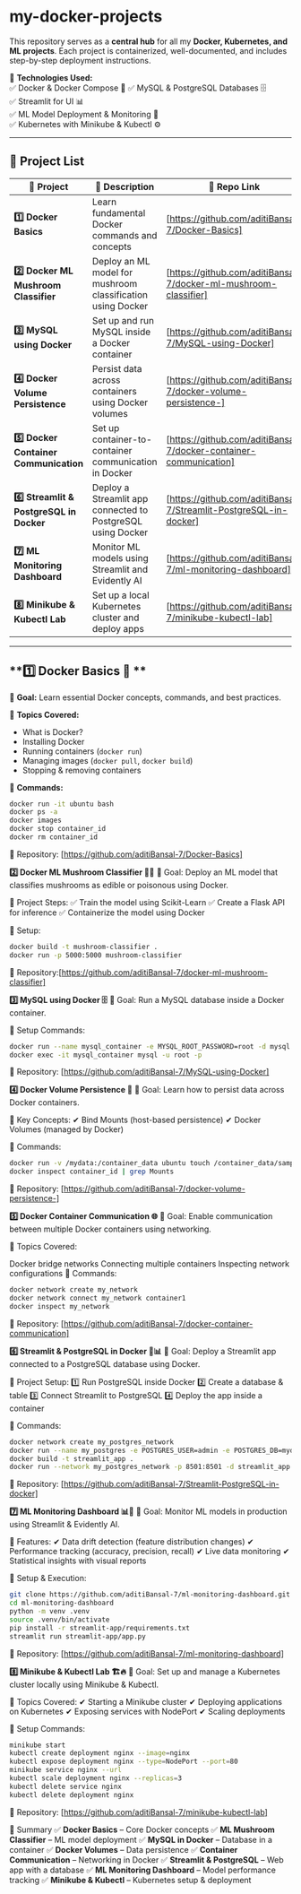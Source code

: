 # my-docker-projects
This repository serves as a **central hub** for all my **Docker, Kubernetes, and ML projects**. Each project is containerized, well-documented, and includes step-by-step deployment instructions.  

📌 **Technologies Used:**  
✅ Docker & Docker Compose 🐳
✅ MySQL & PostgreSQL Databases 🗄️  
✅ Streamlit for UI 📊  
✅ ML Model Deployment & Monitoring 🤖  
✅ Kubernetes with Minikube & Kubectl ⚙️  

---

## 📂 Project List  

| 🔹 Project | 📌 Description | 🔗 Repo Link |
|------------|--------------|--------------|
| **1️⃣ Docker Basics** | Learn fundamental Docker commands and concepts | [https://github.com/aditiBansal-7/Docker-Basics] |
| **2️⃣ Docker ML Mushroom Classifier** | Deploy an ML model for mushroom classification using Docker | [https://github.com/aditiBansal-7/docker-ml-mushroom-classifier] |
| **3️⃣ MySQL using Docker** | Set up and run MySQL inside a Docker container | [https://github.com/aditiBansal-7/MySQL-using-Docker] |
| **4️⃣ Docker Volume Persistence** | Persist data across containers using Docker volumes | [https://github.com/aditiBansal-7/docker-volume-persistence-] |
| **5️⃣ Docker Container Communication** | Set up container-to-container communication in Docker | [https://github.com/aditiBansal-7/docker-container-communication] |
| **6️⃣ Streamlit & PostgreSQL in Docker** | Deploy a Streamlit app connected to PostgreSQL using Docker | [https://github.com/aditiBansal-7/Streamlit-PostgreSQL-in-docker] |
| **7️⃣ ML Monitoring Dashboard** | Monitor ML models using Streamlit and Evidently AI | [https://github.com/aditiBansal-7/ml-monitoring-dashboard] |
| **8️⃣ Minikube & Kubectl Lab** | Set up a local Kubernetes cluster and deploy apps | [https://github.com/aditiBansal-7/minikube-kubectl-lab] |

---

## **1️⃣ Docker Basics 🐳 ** 
📌 **Goal:** Learn essential Docker concepts, commands, and best practices.  

🔹 **Topics Covered:**  
- What is Docker?  
- Installing Docker  
- Running containers (`docker run`)  
- Managing images (`docker pull`, `docker build`)  
- Stopping & removing containers  

📜 **Commands:**  
```sh
docker run -it ubuntu bash
docker ps -a
docker images
docker stop container_id
docker rm container_id
```
🔗 Repository: [https://github.com/aditiBansal-7/Docker-Basics]

**2️⃣ Docker ML Mushroom Classifier 🍄🤖**
📌 Goal: Deploy an ML model that classifies mushrooms as edible or poisonous using Docker.

🔹 Project Steps:
✅ Train the model using Scikit-Learn
✅ Create a Flask API for inference
✅ Containerize the model using Docker

📜 Setup:

```sh
docker build -t mushroom-classifier .
docker run -p 5000:5000 mushroom-classifier
```
🔗 Repository:[https://github.com/aditiBansal-7/docker-ml-mushroom-classifier]

**3️⃣ MySQL using Docker 🗄️**
📌 Goal: Run a MySQL database inside a Docker container.

📜 Setup Commands:

```sh
docker run --name mysql_container -e MYSQL_ROOT_PASSWORD=root -d mysql
docker exec -it mysql_container mysql -u root -p
```
🔗 Repository: [https://github.com/aditiBansal-7/MySQL-using-Docker]

**4️⃣ Docker Volume Persistence 💾**
📌 Goal: Learn how to persist data across Docker containers.

🔹 Key Concepts:
✔ Bind Mounts (host-based persistence)
✔ Docker Volumes (managed by Docker)

📜 Commands:

```sh
docker run -v /mydata:/container_data ubuntu touch /container_data/sample.txt
docker inspect container_id | grep Mounts
```
🔗 Repository: [https://github.com/aditiBansal-7/docker-volume-persistence-]

**5️⃣ Docker Container Communication 🌐**
📌 Goal: Enable communication between multiple Docker containers using networking.

🔹 Topics Covered:

Docker bridge networks
Connecting multiple containers
Inspecting network configurations
📜 Commands:

```sh
docker network create my_network
docker network connect my_network container1
docker inspect my_network
```
🔗 Repository: [https://github.com/aditiBansal-7/docker-container-communication]

**6️⃣ Streamlit & PostgreSQL in Docker 🎨📊**
📌 Goal: Deploy a Streamlit app connected to a PostgreSQL database using Docker.

🔹 Project Setup:
1️⃣ Run PostgreSQL inside Docker
2️⃣ Create a database & table
3️⃣ Connect Streamlit to PostgreSQL
4️⃣ Deploy the app inside a container

📜 Commands:

```sh
docker network create my_postgres_network
docker run --name my_postgres -e POSTGRES_USER=admin -e POSTGRES_DB=mydb -d postgres
docker build -t streamlit_app .
docker run --network my_postgres_network -p 8501:8501 -d streamlit_app
```
🔗 Repository: [https://github.com/aditiBansal-7/Streamlit-PostgreSQL-in-docker]

**7️⃣ ML Monitoring Dashboard 📊🤖**
📌 Goal: Monitor ML models in production using Streamlit & Evidently AI.

🔹 Features:
✔ Data drift detection (feature distribution changes)
✔ Performance tracking (accuracy, precision, recall)
✔ Live data monitoring
✔ Statistical insights with visual reports

📜 Setup & Execution:

```sh
git clone https://github.com/aditiBansal-7/ml-monitoring-dashboard.git
cd ml-monitoring-dashboard
python -m venv .venv
source .venv/bin/activate
pip install -r streamlit-app/requirements.txt
streamlit run streamlit-app/app.py
```
🔗 Repository: [https://github.com/aditiBansal-7/ml-monitoring-dashboard]

**8️⃣ Minikube & Kubectl Lab 🏗️🔥**
📌 Goal: Set up and manage a Kubernetes cluster locally using Minikube & Kubectl.

🔹 Topics Covered:
✔ Starting a Minikube cluster
✔ Deploying applications on Kubernetes
✔ Exposing services with NodePort
✔ Scaling deployments

📜 Setup Commands:

```sh
minikube start
kubectl create deployment nginx --image=nginx
kubectl expose deployment nginx --type=NodePort --port=80
minikube service nginx --url
kubectl scale deployment nginx --replicas=3
kubectl delete service nginx
kubectl delete deployment nginx
```
🔗 Repository: [https://github.com/aditiBansal-7/minikube-kubectl-lab]

🔗 Summary
✅ **Docker Basics** – Core Docker concepts
✅ **ML Mushroom Classifier** – ML model deployment
✅ **MySQL in Docker** – Database in a container
✅ **Docker Volumes** – Data persistence
✅ **Container Communication** – Networking in Docker
✅ **Streamlit & PostgreSQL** – Web app with a database
✅ **ML Monitoring Dashboard** – Model performance tracking
✅ **Minikube & Kubectl** – Kubernetes setup & deployment
